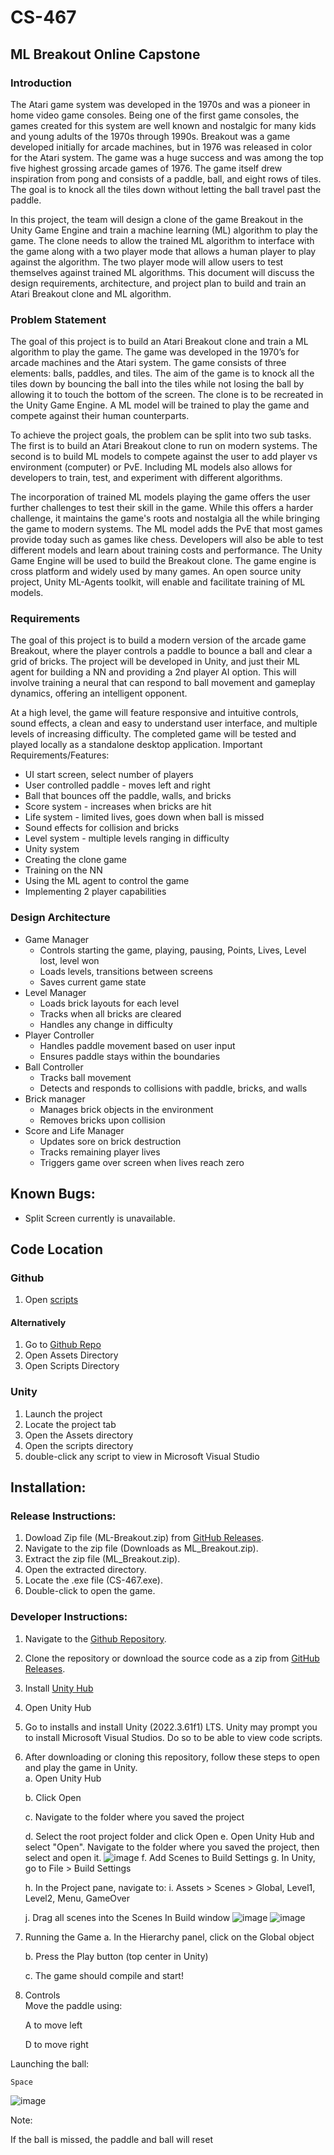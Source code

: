 # CS-467
## ML Breakout Online Capstone
### Introduction  
The Atari game system was developed in the 1970s and was a pioneer in home video game consoles. Being one of the first game consoles, the games created for this system are well known and nostalgic for many kids and young adults of the 1970s through 1990s. Breakout was a game developed initially for arcade machines, but in 1976 was released in color for the Atari system. The game was a huge success and was among the top five highest grossing arcade games of 1976. The game itself drew inspiration from pong and consists of a paddle, ball, and eight rows of tiles. The goal is to knock all the tiles down without letting the ball travel past the paddle.  

In this project, the team will design a clone of the game Breakout in the Unity Game Engine and train a machine learning (ML) algorithm to play the game. The clone needs to allow the trained ML algorithm to interface with the game along with a two player mode that allows a human player to play against the algorithm. The two player mode will allow users to test themselves against trained ML algorithms. This document will discuss the design requirements, architecture, and project plan to build and train an Atari Breakout clone and ML algorithm. 

### Problem Statement

The goal of this project is to build an Atari Breakout clone and train a ML algorithm to play the game. The game was developed in the 1970’s for arcade machines and the Atari system. The game consists of three elements: balls, paddles, and tiles. The aim of the game is to knock all the tiles down by bouncing the ball into the tiles while not losing the ball by allowing it to touch the bottom of the screen. The clone is to be recreated in the Unity Game Engine. A ML model will be trained to play the game and compete against their human counterparts. 

To achieve the project goals, the problem can be split into two sub tasks. The first is to build an Atari Breakout clone to run on modern systems. The second is to build ML models to compete against the user to add player vs environment (computer) or PvE. Including ML models also allows for developers to train, test, and experiment with different algorithms.  

The incorporation of trained ML models playing the game offers the user further challenges to test their skill in the game. While this offers a harder challenge, it maintains the game's roots and nostalgia all the while bringing the game to modern systems. The ML model adds the PvE that most games provide today such as games like chess. Developers will also be able to test different models and learn about training costs and performance. 
The Unity Game Engine will be used to build the Breakout clone. The game engine is cross platform and widely used by many games. An open source unity project, Unity ML-Agents toolkit, will enable and facilitate training of ML models.  


### Requirements
The goal of this project is to build a modern version of the arcade game Breakout, where the player controls a paddle to bounce a ball and clear a grid of bricks. The project will be developed in Unity, and just their ML agent for building a NN and providing a 2nd player AI option. This will involve training a neural that can respond to ball movement and gameplay dynamics, offering an intelligent opponent.  

At a high level, the game will feature responsive and intuitive controls, sound effects, a clean and easy to understand user interface, and multiple levels of increasing difficulty. The completed game will be tested and played locally as a standalone desktop application. 
Important Requirements/Features: 
- UI start screen, select number of players
- User controlled paddle - moves left and right
- Ball that bounces off the paddle, walls, and bricks
- Score system - increases when bricks are hit
- Life system - limited lives, goes down when ball is missed
- Sound effects for collision and bricks
- Level system - multiple levels ranging in difficulty 
- Unity system 
- Creating the clone game
- Training on the NN 
- Using the ML agent to control the game
- Implementing 2 player capabilities

### Design Architecture
- Game Manager 
    - Controls starting the game, playing, pausing, Points, Lives, Level lost, level won
    - Loads levels, transitions between screens
    - Saves current game state
- Level Manager
    - Loads brick layouts for each level
    - Tracks when all bricks are cleared
    - Handles any change in difficulty 
- Player Controller
    - Handles paddle movement based on user input
    - Ensures paddle stays within the boundaries
- Ball Controller
    - Tracks ball movement
    - Detects and responds to collisions with paddle, bricks, and walls
- Brick manager
    - Manages brick objects in the environment
    - Removes bricks upon collision 
- Score and Life Manager
    - Updates sore on brick destruction
    - Tracks remaining player lives
    - Triggers game over screen when lives reach zero


## Known Bugs:
- Split Screen currently is unavailable. 

## Code Location
### Github
1. Open [scripts](https://github.com/Jnorth2/CS-467/tree/main/Assets/Scripts)
#### Alternatively
1. Go to [Github Repo](https://github.com/Jnorth2/CS-467)
2. Open Assets Directory
3. Open Scripts Directory

### Unity
1. Launch the project
2. Locate the project tab
3. Open the Assets directory
4. Open the scripts directory
5. double-click any script to view in Microsoft Visual Studio


## Installation:

### Release Instructions:
1. Dowload Zip file (ML-Breakout.zip) from [GitHub Releases](https://github.com/Jnorth2/CS-467/releases/tag/v1.0.0).
2. Navigate to the zip file (Downloads as ML_Breakout.zip).
3. Extract the zip file (ML_Breakout.zip).
4. Open the extracted directory.
5. Locate the .exe file (CS-467.exe).
6. Double-click to open the game.

### Developer Instructions:
1. Navigate to the [Github Repository](https://github.com/Jnorth2/CS-467/tree/v1.0.0).

2. Clone the repository or download the source code as a zip from [GitHub Releases](https://github.com/Jnorth2/CS-467/releases/tag/v1.0.0).

3. Install [Unity Hub](https://unity.com/download)

4. Open Unity Hub

5. Go to installs and install Unity (2022.3.61f1) LTS. Unity may prompt you to install Microsoft Visual Studios. Do so to be able to view code scripts.

6. After downloading or cloning this repository, follow these steps to open and play the game in Unity.  
    a.  Open Unity Hub

    b. Click Open

    c. Navigate to the folder where you saved the project

    d. Select the root project folder and click Open
    e. Open Unity Hub and select "Open". Navigate to the folder where you saved the project, then select and open it.
![image](https://github.com/user-attachments/assets/16309893-b2f2-4265-b215-2b4e55b2d70c)
    f. Add Scenes to Build Settings
    g. In Unity, go to File > Build Settings

    h. In the Project pane, navigate to:
    i. Assets > Scenes > Global, Level1, Level2, Menu, GameOver

    j. Drag all scenes into the Scenes In Build window
![image](https://github.com/user-attachments/assets/6e7dfc36-a04b-404b-a851-1980d2860c1b)
![image](https://github.com/user-attachments/assets/918cc83f-7f9e-4bf4-b0bb-8a187c69dfa9)
7. Running the Game
    a. In the Hierarchy panel, click on the Global object

    b. Press the Play button (top center in Unity)

    c. The game should compile and start!

8. Controls  
Move the paddle using:

    A to move left

    D to move right

Launching the ball:

    Space

![image](https://github.com/user-attachments/assets/23dd81ca-7c60-49a4-b67f-f04931603f11)

Note: 

If the ball is missed, the paddle and ball will reset



